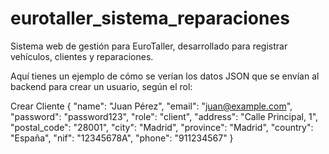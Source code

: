 # eurotaller_sistema_reparaciones
Sistema web de gestión para EuroTaller, desarrollado para registrar vehículos, clientes y reparaciones. 

Aquí tienes un ejemplo de cómo se verían los datos JSON que se envían al backend para crear un usuario, según el rol:

Crear Cliente
{
  "name": "Juan Pérez",
  "email": "juan@example.com",
  "password": "password123",
  "role": "client",
  "address": "Calle Principal, 1",
  "postal_code": "28001",
  "city": "Madrid",
  "province": "Madrid",
  "country": "España",
  "nif": "12345678A",
  "phone": "911234567"
}
